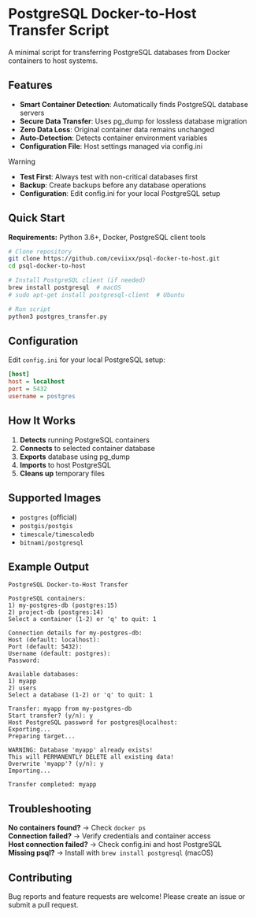# PostgreSQL Docker-to-Host Transfer Script

A minimal script for transferring PostgreSQL databases from Docker containers to host systems.

## Features

- **Smart Container Detection**: Automatically finds PostgreSQL database servers
- **Secure Data Transfer**: Uses pg_dump for lossless database migration
- **Zero Data Loss**: Original container data remains unchanged
- **Auto-Detection**: Detects container environment variables
- **Configuration File**: Host settings managed via config.ini

> [!WARNING]
> - **Test First**: Always test with non-critical databases first
> - **Backup**: Create backups before any database operations
> - **Configuration**: Edit config.ini for your local PostgreSQL setup

## Quick Start

**Requirements:** Python 3.6+, Docker, PostgreSQL client tools

```bash
# Clone repository
git clone https://github.com/ceviixx/psql-docker-to-host.git
cd psql-docker-to-host

# Install PostgreSQL client (if needed)
brew install postgresql  # macOS
# sudo apt-get install postgresql-client  # Ubuntu

# Run script
python3 postgres_transfer.py
```

## Configuration

Edit `config.ini` for your local PostgreSQL setup:

```ini
[host]
host = localhost
port = 5432
username = postgres
```

## How It Works

1. **Detects** running PostgreSQL containers
2. **Connects** to selected container database  
3. **Exports** database using pg_dump
4. **Imports** to host PostgreSQL
5. **Cleans up** temporary files

## Supported Images

- `postgres` (official)
- `postgis/postgis` 
- `timescale/timescaledb`
- `bitnami/postgresql`

## Example Output

```
PostgreSQL Docker-to-Host Transfer

PostgreSQL containers:
1) my-postgres-db (postgres:15)
2) project-db (postgres:14)
Select a container (1-2) or 'q' to quit: 1

Connection details for my-postgres-db:
Host (default: localhost): 
Port (default: 5432): 
Username (default: postgres): 
Password: 

Available databases:
1) myapp
2) users
Select a database (1-2) or 'q' to quit: 1

Transfer: myapp from my-postgres-db
Start transfer? (y/n): y
Host PostgreSQL password for postgres@localhost: 
Exporting...
Preparing target...

WARNING: Database 'myapp' already exists!
This will PERMANENTLY DELETE all existing data!
Overwrite 'myapp'? (y/n): y
Importing...

Transfer completed: myapp
```

## Troubleshooting

**No containers found?** → Check `docker ps`  
**Connection failed?** → Verify credentials and container access  
**Host connection failed?** → Check config.ini and host PostgreSQL  
**Missing psql?** → Install with `brew install postgresql` (macOS)

## Contributing

Bug reports and feature requests are welcome! Please create an issue or submit a pull request.